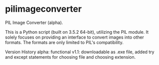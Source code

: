 # pilimageconverter
PIL Image Converter (alpha).

This is a Python script (built on 3.5.2 64-bit), utilizing the PIL module.
It solely focuses on providing an interface to convert images into other formats.
The formats are only limited to PIL's compatibility.

Version History
alpha: functional
v1.1: downloadable as .exe file, added try and except statements for choosing file and choosing extension.
